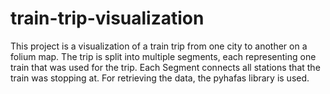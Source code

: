 # train-trip-visualization
This project is a visualization of a train trip from one city to another on a folium map. The trip is split into multiple segments, each representing one train that was used for the trip. Each Segment connects all stations that the train was stopping at. For retrieving the data, the pyhafas library is used.